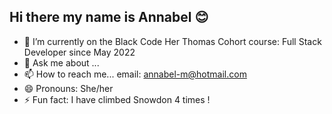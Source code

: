 ## Hi there my name is Annabel 😊

- 🌱 I’m currently on the Black Code Her Thomas Cohort course: Full Stack Developer since May 2022 
- 💬 Ask me about ...
- 📫 How to reach me... email: annabel-m@hotmail.com
- 😄 Pronouns: She/her 
- ⚡ Fun fact: I have climbed Snowdon 4 times ! 


